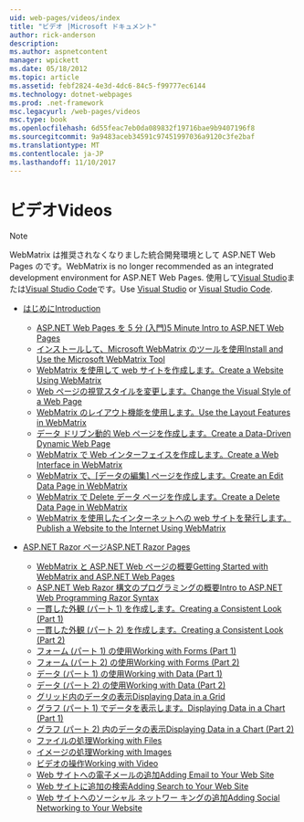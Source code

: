 ```yaml
---
uid: web-pages/videos/index
title: "ビデオ |Microsoft ドキュメント"
author: rick-anderson
description: 
ms.author: aspnetcontent
manager: wpickett
ms.date: 05/18/2012
ms.topic: article
ms.assetid: febf2824-4e3d-4dc6-84c5-f99777ec6144
ms.technology: dotnet-webpages
ms.prod: .net-framework
msc.legacyurl: /web-pages/videos
msc.type: book
ms.openlocfilehash: 6d55feac7eb0da089832f19716bae9b9407196f8
ms.sourcegitcommit: 9a9483aceb34591c97451997036a9120c3fe2baf
ms.translationtype: MT
ms.contentlocale: ja-JP
ms.lasthandoff: 11/10/2017
---
```

<a name="videos"></a><span data-ttu-id="1320a-102">ビデオ</span><span class="sxs-lookup"><span data-stu-id="1320a-102">Videos</span></span>
====================

> [!NOTE] 
> <span data-ttu-id="1320a-103">WebMatrix は推奨されなくなりました統合開発環境として ASP.NET Web Pages のです。</span><span class="sxs-lookup"><span data-stu-id="1320a-103">WebMatrix is no longer recommended as an integrated development environment for ASP.NET Web Pages.</span></span> <span data-ttu-id="1320a-104">使用して[Visual Studio](xref:aspnet/web-pages/overview/getting-started/program-asp-net-web-pages-in-visual-studio)または[Visual Studio Code](https://code.visualstudio.com/)です。</span><span class="sxs-lookup"><span data-stu-id="1320a-104">Use [Visual Studio](xref:aspnet/web-pages/overview/getting-started/program-asp-net-web-pages-in-visual-studio) or [Visual Studio Code](https://code.visualstudio.com/).</span></span>

- [<span data-ttu-id="1320a-105">はじめに</span><span class="sxs-lookup"><span data-stu-id="1320a-105">Introduction</span></span>](introduction/index.md)

    - [<span data-ttu-id="1320a-106">ASP.NET Web Pages を 5 分 (入門)</span><span class="sxs-lookup"><span data-stu-id="1320a-106">5 Minute Intro to ASP.NET Web Pages</span></span>](introduction/5-minute-introduction-to-aspnet-web-pages.md)
    - [<span data-ttu-id="1320a-107">インストールして、Microsoft WebMatrix のツールを使用</span><span class="sxs-lookup"><span data-stu-id="1320a-107">Install and Use the Microsoft WebMatrix Tool</span></span>](introduction/install-and-use-the-microsoft-webmatrix-tool.md)
    - [<span data-ttu-id="1320a-108">WebMatrix を使用して web サイトを作成します。</span><span class="sxs-lookup"><span data-stu-id="1320a-108">Create a Website Using WebMatrix</span></span>](introduction/create-a-website-using-webmatrix.md)
    - [<span data-ttu-id="1320a-109">Web ページの視覚スタイルを変更します。</span><span class="sxs-lookup"><span data-stu-id="1320a-109">Change the Visual Style of a Web Page</span></span>](introduction/change-the-visual-style-of-a-web-page.md)
    - [<span data-ttu-id="1320a-110">WebMatrix のレイアウト機能を使用します。</span><span class="sxs-lookup"><span data-stu-id="1320a-110">Use the Layout Features in WebMatrix</span></span>](introduction/use-the-layout-features-in-webmatrix.md)
    - [<span data-ttu-id="1320a-111">データ ドリブン動的 Web ページを作成します。</span><span class="sxs-lookup"><span data-stu-id="1320a-111">Create a Data-Driven Dynamic Web Page</span></span>](introduction/create-a-data-driven-dynamic-web-page.md)
    - [<span data-ttu-id="1320a-112">WebMatrix で Web インターフェイスを作成します。</span><span class="sxs-lookup"><span data-stu-id="1320a-112">Create a Web Interface in WebMatrix</span></span>](introduction/create-a-web-interface-in-webmatrix.md)
    - <span data-ttu-id="1320a-113">[WebMatrix で、[データの編集] ページを作成します。](introduction/create-an-edit-data-page-in-webmatrix.md)</span><span class="sxs-lookup"><span data-stu-id="1320a-113">[Create an Edit Data Page in WebMatrix](introduction/create-an-edit-data-page-in-webmatrix.md)</span></span>
    - [<span data-ttu-id="1320a-114">WebMatrix で Delete データ ページを作成します。</span><span class="sxs-lookup"><span data-stu-id="1320a-114">Create a Delete Data Page in WebMatrix</span></span>](introduction/create-a-delete-data-page-in-webmatrix.md)
    - [<span data-ttu-id="1320a-115">WebMatrix を使用したインターネットへの web サイトを発行します。</span><span class="sxs-lookup"><span data-stu-id="1320a-115">Publish a Website to the Internet Using WebMatrix</span></span>](introduction/publish-a-website-to-the-internet-using-webmatrix.md)
- [<span data-ttu-id="1320a-116">ASP.NET Razor ページ</span><span class="sxs-lookup"><span data-stu-id="1320a-116">ASP.NET Razor Pages</span></span>](aspnet-razor-pages/index.md)

    - [<span data-ttu-id="1320a-117">WebMatrix と ASP.NET Web ページの概要</span><span class="sxs-lookup"><span data-stu-id="1320a-117">Getting Started with WebMatrix and ASP.NET Web Pages</span></span>](aspnet-razor-pages/getting-started-with-webmatrix-and-aspnet-web-pages.md)
    - [<span data-ttu-id="1320a-118">ASP.NET Web Razor 構文のプログラミングの概要</span><span class="sxs-lookup"><span data-stu-id="1320a-118">Intro to ASP.NET Web Programming Razor Syntax</span></span>](aspnet-razor-pages/introduction-to-aspnet-web-programming-using-the-razor-syntax.md)
    - [<span data-ttu-id="1320a-119">一貫した外観 (パート 1) を作成します。</span><span class="sxs-lookup"><span data-stu-id="1320a-119">Creating a Consistent Look (Part 1)</span></span>](aspnet-razor-pages/creating-a-consistent-look-part-1.md)
    - [<span data-ttu-id="1320a-120">一貫した外観 (パート 2) を作成します。</span><span class="sxs-lookup"><span data-stu-id="1320a-120">Creating a Consistent Look (Part 2)</span></span>](aspnet-razor-pages/creating-a-consistent-look-part-2.md)
    - [<span data-ttu-id="1320a-121">フォーム (パート 1) の使用</span><span class="sxs-lookup"><span data-stu-id="1320a-121">Working with Forms (Part 1)</span></span>](aspnet-razor-pages/working-with-forms-part-1.md)
    - [<span data-ttu-id="1320a-122">フォーム (パート 2) の使用</span><span class="sxs-lookup"><span data-stu-id="1320a-122">Working with Forms (Part 2)</span></span>](aspnet-razor-pages/working-with-forms-part-2.md)
    - [<span data-ttu-id="1320a-123">データ (パート 1) の使用</span><span class="sxs-lookup"><span data-stu-id="1320a-123">Working with Data (Part 1)</span></span>](aspnet-razor-pages/working-with-data-part-1.md)
    - [<span data-ttu-id="1320a-124">データ (パート 2) の使用</span><span class="sxs-lookup"><span data-stu-id="1320a-124">Working with Data (Part 2)</span></span>](aspnet-razor-pages/working-with-data-part-2.md)
    - [<span data-ttu-id="1320a-125">グリッド内のデータの表示</span><span class="sxs-lookup"><span data-stu-id="1320a-125">Displaying Data in a Grid</span></span>](aspnet-razor-pages/displaying-data-in-a-grid.md)
    - [<span data-ttu-id="1320a-126">グラフ (パート 1) でデータを表示します。</span><span class="sxs-lookup"><span data-stu-id="1320a-126">Displaying Data in a Chart (Part 1)</span></span>](aspnet-razor-pages/displaying-data-in-a-chart-part-1.md)
    - [<span data-ttu-id="1320a-127">グラフ (パート 2) 内のデータの表示</span><span class="sxs-lookup"><span data-stu-id="1320a-127">Displaying Data in a Chart (Part 2)</span></span>](aspnet-razor-pages/displaying-data-in-a-chart-part-2.md)
    - [<span data-ttu-id="1320a-128">ファイルの処理</span><span class="sxs-lookup"><span data-stu-id="1320a-128">Working with Files</span></span>](aspnet-razor-pages/working-with-files.md)
    - [<span data-ttu-id="1320a-129">イメージの処理</span><span class="sxs-lookup"><span data-stu-id="1320a-129">Working with Images</span></span>](aspnet-razor-pages/working-with-images.md)
    - [<span data-ttu-id="1320a-130">ビデオの操作</span><span class="sxs-lookup"><span data-stu-id="1320a-130">Working with Video</span></span>](aspnet-razor-pages/working-with-video.md)
    - [<span data-ttu-id="1320a-131">Web サイトへの電子メールの追加</span><span class="sxs-lookup"><span data-stu-id="1320a-131">Adding Email to Your Web Site</span></span>](aspnet-razor-pages/adding-email-to-your-web-site.md)
    - [<span data-ttu-id="1320a-132">Web サイトに追加の検索</span><span class="sxs-lookup"><span data-stu-id="1320a-132">Adding Search to Your Web Site</span></span>](aspnet-razor-pages/adding-search-to-your-web-site.md)
    - [<span data-ttu-id="1320a-133">Web サイトへのソーシャル ネットワー キングの追加</span><span class="sxs-lookup"><span data-stu-id="1320a-133">Adding Social Networking to Your Website</span></span>](aspnet-razor-pages/adding-social-networking-to-your-website.md)
